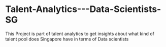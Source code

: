 # Talent-Analytics---Data-Scientists-SG
This Project is part of talent analytics to get insights about what kind of talent pool does Singapore have in terms of Data scientists 
